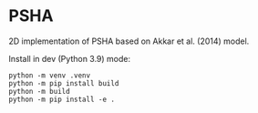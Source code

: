 # PSHA

2D implementation of PSHA based on Akkar et al. (2014) model.

Install in dev (Python 3.9) mode:

```shell
python -m venv .venv
python -m pip install build
python -m build
python -m pip install -e .
```
